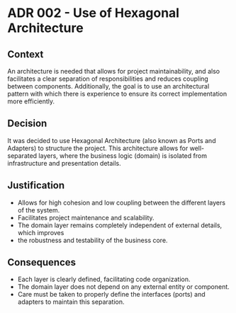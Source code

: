 # ADR 002 - Use of Hexagonal Architecture

## Context

An architecture is needed that allows for project maintainability, and also facilitates a clear
separation of responsibilities and reduces coupling between components. Additionally, the goal is to use an architectural pattern with which there is experience to ensure its correct implementation more efficiently.

## Decision

It was decided to use Hexagonal Architecture (also known as Ports and Adapters) to structure
the project. This architecture allows for well-separated layers, where the business logic (domain) is isolated from infrastructure and presentation details.

## Justification

- Allows for high cohesion and low coupling between the different layers of the system.
- Facilitates project maintenance and scalability.
- The domain layer remains completely independent of external details, which improves
- the robustness and testability of the business core.

## Consequences

- Each layer is clearly defined, facilitating code organization.
- The domain layer does not depend on any external entity or component.
- Care must be taken to properly define the interfaces (ports) and adapters to maintain
this separation.
